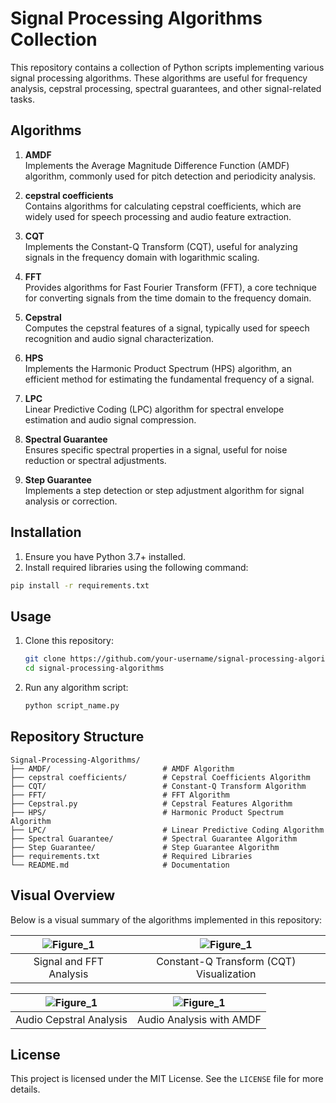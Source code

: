 # Signal Processing Algorithms Collection

This repository contains a collection of Python scripts implementing various signal processing algorithms. These algorithms are useful for frequency analysis, cepstral processing, spectral guarantees, and other signal-related tasks.

## Algorithms
1. **AMDF**  
   Implements the Average Magnitude Difference Function (AMDF) algorithm, commonly used for pitch detection and periodicity analysis.

2. **cepstral coefficients**  
   Contains algorithms for calculating cepstral coefficients, which are widely used for speech processing and audio feature extraction.

3. **CQT**  
   Implements the Constant-Q Transform (CQT), useful for analyzing signals in the frequency domain with logarithmic scaling.

4. **FFT**  
   Provides algorithms for Fast Fourier Transform (FFT), a core technique for converting signals from the time domain to the frequency domain.

5. **Cepstral**  
   Computes the cepstral features of a signal, typically used for speech recognition and audio signal characterization.

6. **HPS**  
   Implements the Harmonic Product Spectrum (HPS) algorithm, an efficient method for estimating the fundamental frequency of a signal.

7. **LPC**  
   Linear Predictive Coding (LPC) algorithm for spectral envelope estimation and audio signal compression.

8. **Spectral Guarantee**  
   Ensures specific spectral properties in a signal, useful for noise reduction or spectral adjustments.

9. **Step Guarantee**  
   Implements a step detection or step adjustment algorithm for signal analysis or correction.

## Installation
1. Ensure you have Python 3.7+ installed.
2. Install required libraries using the following command:

```bash
pip install -r requirements.txt
```

## Usage
1. Clone this repository:
   ```bash
   git clone https://github.com/your-username/signal-processing-algorithms.git
   cd signal-processing-algorithms
   ```
2. Run any algorithm script:
   ```bash
   python script_name.py
   ```

## Repository Structure
```
Signal-Processing-Algorithms/
├── AMDF/                         # AMDF Algorithm
├── cepstral coefficients/        # Cepstral Coefficients Algorithm
├── CQT/                          # Constant-Q Transform Algorithm
├── FFT/                          # FFT Algorithm
├── Cepstral.py                   # Cepstral Features Algorithm
├── HPS/                          # Harmonic Product Spectrum Algorithm
├── LPC/                          # Linear Predictive Coding Algorithm
├── Spectral Guarantee/           # Spectral Guarantee Algorithm
├── Step Guarantee/               # Step Guarantee Algorithm
├── requirements.txt              # Required Libraries
└── README.md                     # Documentation
```

## Visual Overview
Below is a visual summary of the algorithms implemented in this repository:




| ![Figure_1](https://github.com/user-attachments/assets/4a61e55a-34a6-4ef1-af01-3f6900af9b2e) | ![Figure_1](https://github.com/user-attachments/assets/6557e740-f74f-44d5-8b59-c59d3673fd6f) |
|:----------------------------------:|:----------------------------------:|
| Signal and FFT Analysis            | Constant-Q Transform (CQT) Visualization            |

| ![Figure_1](https://github.com/user-attachments/assets/67c8b973-5589-4476-8fcb-207f67c11743) | ![Figure_1](https://github.com/user-attachments/assets/d5f8f005-ba44-497f-988a-3d4028406785) |
|:----------------------------------:|:----------------------------------:|
| Audio Cepstral Analysis            |   Audio Analysis with AMDF         |

## License
This project is licensed under the MIT License. See the `LICENSE` file for more details.
